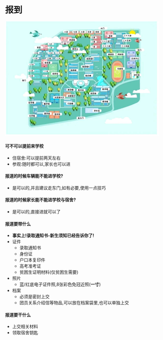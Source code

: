 # 报到

![江宁校区地图](./assets/江宁地图.jpg)

#### 可不可以提前来学校
  - 住宿舍:可以提前两天左右
  - 参观:随时都可以,家长也可以进

#### 报道的时候车辆能不能进学校?
  - 是可以的,并且建议走东门,如有必要,使用一点技巧  

#### 报道的时候家长能不能进学校与宿舍?
  - 是可以的,直接进就可以了

#### 报道要带什么
  - **事实上!录取通知书-新生须知已经告诉你了!**
  - 证件
    - 录取通知书
    - 身份证
    - 户口本复印件
    - 高考准考证
    - 贫困生证明材料(仅贫困生需要)
  - 照片
    - 蓝/红底电子证件照,8张彩色免冠近照(**一寸**)
  - 档案
    - 必须是密封上交
    - 团员关系介绍信等物品,可以放在档案袋里,也可以单独上交
#### 报道要干什么
  - 上交相关材料
  - 领取宿舍钥匙

